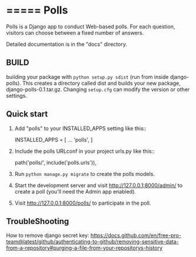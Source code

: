 =====
Polls
=====

Polls is a Django app to conduct Web-based polls. For each question,
visitors can choose between a fixed number of answers.

Detailed documentation is in the "docs" directory.

BUILD
-----------
building your package with `python setup.py sdist` (run from inside django-polls).
This creates a directory called dist and builds your new package, django-polls-0.1.tar.gz.
Changing `setup.cfg` can modify the version or other settings.

Quick start
-----------

1. Add "polls" to your INSTALLED_APPS setting like this::

    INSTALLED_APPS = [
        ...
        'polls',
    ]

2. Include the polls URLconf in your project urls.py like this::

    path('polls/', include('polls.urls')),

3. Run ``python manage.py migrate`` to create the polls models.

4. Start the development server and visit http://127.0.0.1:8000/admin/
   to create a poll (you'll need the Admin app enabled).

5. Visit http://127.0.0.1:8000/polls/ to participate in the poll.


TroubleShooting
-----------
How to remove django secret key:
https://docs.github.com/en/free-pro-team@latest/github/authenticating-to-github/removing-sensitive-data-from-a-repository#purging-a-file-from-your-repositorys-history
